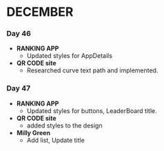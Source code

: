 # DECEMBER

### Day 46
* **RANKING APP** 
    * Updated styles for AppDetails
* **QR CODE site**
    * Researched curve text path and implemented.

### Day 47
* **RANKING APP**
    * Updated styles for buttons, LeaderBoard title.
* **QR CODE site**
    * added styles to the design
* **Milly Green**
    * Add list, Update title